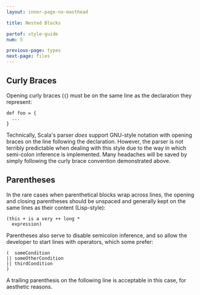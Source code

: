 ```yaml
---
layout: inner-page-no-masthead

title: Nested Blocks

partof: style-guide
num: 5

previous-page: types
next-page: files
---
```


## Curly Braces

Opening curly braces (`{`) must be on the same line as the declaration
they represent:

    def foo = {
      ...
    }

Technically, Scala's parser *does* support GNU-style notation with
opening braces on the line following the declaration. However, the
parser is not terribly predictable when dealing with this style due to
the way in which semi-colon inference is implemented. Many headaches
will be saved by simply following the curly brace convention
demonstrated above.

## Parentheses

In the rare cases when parenthetical blocks wrap across lines, the
opening and closing parentheses should be unspaced and generally kept on the same
lines as their content (Lisp-style):

    (this + is a very ++ long *
      expression)

Parentheses also serve to disable semicolon inference, and so allow the developer
to start lines with operators, which some prefer:

    (  someCondition
    || someOtherCondition
    || thirdCondition
    )

A trailing parenthesis on the following line is acceptable in this case, for
aesthetic reasons.

